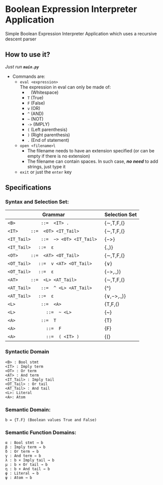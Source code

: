 # Boolean Expression Interpreter Application
Simple Boolean Expression Interpreter Application which uses a recursive descent parser

## How to use it?

_Just run_ ___`main.py`___

* Commands are:
  - `eval <expression>`\
    The expression in eval can only be made of:
    - ` ` (Whitespace)
    - `T` (True)
    - `F` (False)
    - `v` (OR)
    - `^` (AND)
    - `~` (NOT)
    - `->` (IMPLY)
    - `(` (Left parenthesis)
    - `)` (Right parenthesis)
    - `.` (End of statement)
  - `open <filename>`\
     - The filename needs to have an extension specified (or can be empty if there is no extension)
     - The filename can contain spaces. In such case, ___no___ ___need___ to add strings, just type it
  - `exit` or just the `enter` key
   
## Specifications

### Syntax and Selection Set:

| Grammar                                | Selection Set |                        
|----------------------------------------|---------------|                      
| `<B>	        ::=  <IT> .	       `     | {∼,T,F,(}    |                           
| `<IT>	    ::=  <OT> <IT_Tail>    `     | {∼,T,F,(}    |                          
| `<IT_Tail>	::=  −> <OT> <IT_Tail> ` |     {−>}      |                         
| `<IT_Tail>   ::=  ε	           `     |   {.,)}      |                                
| `<OT>	    ::=  <AT> <OT_Tail>	   `     | {∼,T,F,(}    |                          
| `<OT_Tail>   ::=  v <AT> <OT_Tail>`    |     {∨}       |                          
| `<OT_Tail>   ::=  ε	           `     |  {−>,.,)}    |                              
| `<AT>	    ::=  <L> <AT_Tail>	   `     | {∼,T,F,(}    |                              
| `<AT_Tail>	::=  ^ <L> <AT_Tail>   ` |     {^}       |                           
| `<AT_Tail>   ::=  ε               `    |  {∨,−>,.,)}   |                                
| `<L>	        ::=  <A>	       `     |  {T,F,(}|    |                                       
| `<L>            ::=  ~ <L>           `    |     {~}       |                              
| `<A>	        ::=  T  	       `     |    {T}       |                          
| `<A>            ::=  F	           `     |    {F}       |                              
| `<A>            ::=  ( <IT> )	       ` |     {(}       |     
  
### Syntactic Domain
```
<B> : Bool stmt
<IT> : Imply term
<OT> : Or term
<AT> : And term
<IT_Tail> : Imply tail
<OT_Tail> : Or tail
<AT_Tail> : And tail
<L>: Literal
<A>: Atom
```

### Semantic Domain:
```
b = {T.F} (Boolean values True and False)
```

### Semantic Function Domains:
```
α : Bool stmt → b
β : Imply term → b
δ : Or term → b
γ : And term → b
λ : b × Imply tail → b
µ : b × Or tail → b
η : b × And tail → b
φ : Literal → b
ψ : Atom → b
```
